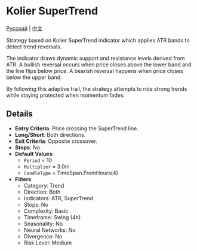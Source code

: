 # Kolier SuperTrend
[Русский](README_ru.md) | [中文](README_cn.md)

Strategy based on Kolier SuperTrend indicator which applies ATR bands to detect trend reversals.

The indicator draws dynamic support and resistance levels derived from ATR. A bullish reversal occurs when price closes above the lower band and the line flips below price. A bearish reversal happens when price closes below the upper band.

By following this adaptive trail, the strategy attempts to ride strong trends while staying protected when momentum fades.

## Details

- **Entry Criteria**: Price crossing the SuperTrend line.
- **Long/Short**: Both directions.
- **Exit Criteria**: Opposite crossover.
- **Stops**: No.
- **Default Values**:
  - `Period` = 10
  - `Multiplier` = 3.0m
  - `CandleType` = TimeSpan.FromHours(4)
- **Filters**:
  - Category: Trend
  - Direction: Both
  - Indicators: ATR, SuperTrend
  - Stops: No
  - Complexity: Basic
  - Timeframe: Swing (4h)
  - Seasonality: No
  - Neural Networks: No
  - Divergence: No
  - Risk Level: Medium
